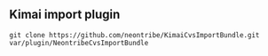 ## Kimai import plugin

    git clone https://github.com/neontribe/KimaiCvsImportBundle.git var/plugin/NeontribeCvsImportBundle
